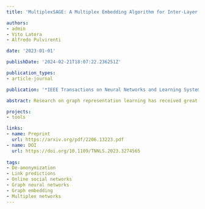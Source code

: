 ```yaml
---
title: 'MultiplexSAGE: A Multiplex Embedding Algorithm for Inter-Layer Link Prediction'

authors:
- admin
- Vito Latora
- Alfredo Pulvirenti

date: '2023-01-01'

publishDate: '2024-02-21T18:07:22.236251Z'

publication_types:
- article-journal

publication: '*IEEE Transactions on Neural Networks and Learning Systems*'

abstract: Research on graph representation learning has received great attention in recent years. However, most of the studies so far have focused on the embedding of single-layer graphs. The few studies dealing with the problem of representation learning of multilayer structures rely on the strong hypothesis that the inter-layer links are known, and this limits the range of possible applications. Here we propose MultiplexSAGE, a generalization of the GraphSAGE algorithm that allows embedding multiplex networks. We show that MultiplexSAGE is capable to reconstruct both the intra-layer and the inter-layer connectivity, outperforming competing methods. Next, through a comprehensive experimental analysis, we shed light also on the performance of the embedding, both in simple and multiplex networks, showing that both the density of the graph and the randomness of the links strongly influences the quality of the embedding.

projects: 
- tools

links:
- name: Preprint
  url: https://arxiv.org/pdf/2206.13223.pdf
- name: DOI
  url: https://doi.org/10.1109/TNNLS.2023.3274565
  
tags:
- De-anonymization
- Link predictions
- Online social networks
- Graph neural networks
- Graph embedding
- Multiplex networks
---
```

